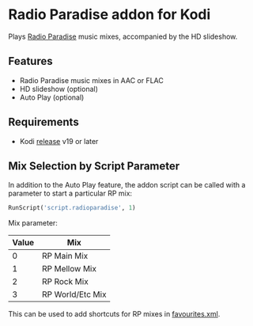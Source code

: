 # Radio Paradise addon for Kodi

Plays [Radio Paradise][] music mixes, accompanied by the HD slideshow.

[radio paradise]: https://radioparadise.com/

## Features

- Radio Paradise music mixes in AAC or FLAC
- HD slideshow (optional)
- Auto Play (optional)

## Requirements

- Kodi [release][] v19 or later

[release]: https://kodi.wiki/view/Releases

## Mix Selection by Script Parameter

In addition to the Auto Play feature, the addon script can be called with a
parameter to start a particular RP mix:

```python
RunScript('script.radioparadise', 1)
```

Mix parameter:

| Value | Mix |
| --- | --- |
| 0 | RP Main Mix |
| 1 | RP Mellow Mix |
| 2 | RP Rock Mix |
| 3 | RP World/Etc Mix |

This can be used to add shortcuts for RP mixes in [favourites.xml][].

[favourites.xml]: https://kodi.wiki/view/Favourites.xml
